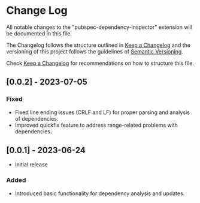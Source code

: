 # Change Log

All notable changes to the "pubspec-dependency-inspector" extension will be documented in this file.

The Changelog follows the structure outlined in [Keep a Changelog](http://keepachangelog.com/) and the versioning of this project follows the guidelines of [Semantic Versioning](https://semver.org/spec/v2.0.0.html).


Check [Keep a Changelog](http://keepachangelog.com/) for recommendations on how to structure this file.

## [0.0.2] - 2023-07-05
### Fixed
- Fixed line ending issues (CRLF and LF) for proper parsing and analysis of dependencies.
- Improved quickfix feature to address range-related problems with dependencies.

## [0.0.1] - 2023-06-24

- Initial release
### Added
- Introduced basic functionality for dependency analysis and updates.
